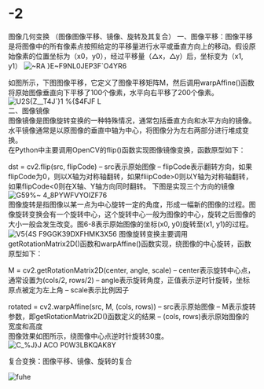 # -2
图像几何变换 （图像图像平移、镜像、旋转及其复合） 
一、图像平移：图像平移是将图像中的所有像素点按照给定的平移量进行水平或垂直方向上的移动。假设原始像素的位置坐标为（x0，y0），经过平移量（△x，△y）后，坐标变为（x1, y1） ![~RA }E~F9NL0JEP3F`O4YR6](https://user-images.githubusercontent.com/98206033/229677578-865aac4c-d776-490c-8c0d-cb15cba5adf8.png)

如图所示，下图图像平移，它定义了图像平移矩阵M，然后调用warpAffine()函数将原始图像垂直向下平移了100个像素，水平向右平移了200个像素。  
![U2S{Z__T4J`}1 %{$4FJF L](https://user-images.githubusercontent.com/98206033/229677417-30f84581-2921-4f29-a28c-55220cd30f48.png)    
二、图像镜像  
图像镜像是图像旋转变换的一种特殊情况，通常包括垂直方向和水平方向的镜像。水平镜像通常是以原图像的垂直中轴为中心，将图像分为左右两部分进行堆成变换。  
在Python中主要调用OpenCV的flip()函数实现图像镜像变换，函数原型如下：

dst = cv2.flip(src, flipCode)
– src表示原始图像
– flipCode表示翻转方向，如果flipCode为0，则以X轴为对称轴翻转，如果fliipCode>0则以Y轴为对称轴翻转，如果flipCode<0则在X轴、Y轴方向同时翻转。
下图是实现三个方向的镜像  
![G59%~ 4_`8PYWFVYOIZF`76](https://user-images.githubusercontent.com/98206033/229681910-9091650d-32d6-4928-9cff-695565da2ac1.png)  
图像旋转是指图像以某一点为中心旋转一定的角度，形成一幅新的图像的过程。图像旋转变换会有一个旋转中心，这个旋转中心一般为图像的中心，旋转之后图像的大小一般会发生改变。图6-8表示原始图像的坐标(x0, y0)旋转至(x1, y1)的过程。
![V5{4S F9GGK39DXFHMK3X56](https://user-images.githubusercontent.com/98206033/229684421-f543b883-c709-47c9-8b92-e6fed15efd25.png)
图像旋转变换主要调用getRotationMatrix2D()函数和warpAffine()函数实现，绕图像的中心旋转，函数原型如下：

M = cv2.getRotationMatrix2D(center, angle, scale)
– center表示旋转中心点，通常设置为(cols/2, rows/2)
– angle表示旋转角度，正值表示逆时针旋转，坐标原点被定为左上角
– scale表示比例因子  

rotated = cv2.warpAffine(src, M, (cols, rows))
– src表示原始图像
– M表示旋转参数，即getRotationMatrix2D()函数定义的结果
– (cols, rows)表示原始图像的宽度和高度  
图像效果如图所示，绕图像中心点逆时针旋转30度。
![C_%J}J ACO P0W3LBKQAK8Y](https://user-images.githubusercontent.com/98206033/229684537-ead6ca7a-867d-4592-96e5-fe7da693f9d0.png)
  
  复合变换：图像平移、镜像、旋转的复合

![fuhe](https://user-images.githubusercontent.com/98206033/230704556-a80a3df3-4ff8-4c6e-a69a-3063d81d946a.jpg)
